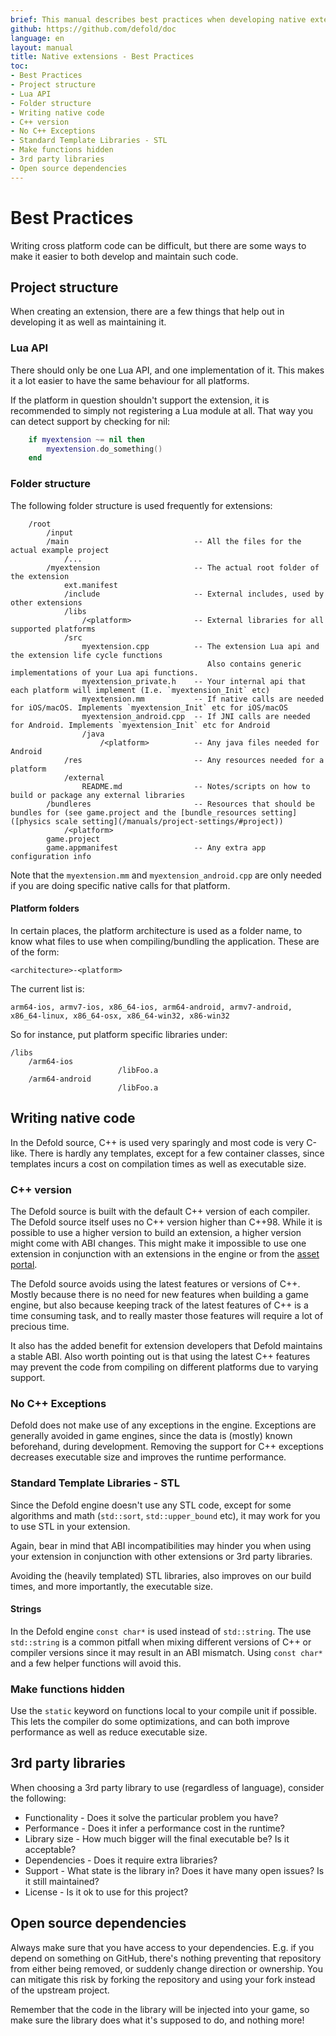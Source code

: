 ```yaml
---
brief: This manual describes best practices when developing native extensions.
github: https://github.com/defold/doc
language: en
layout: manual
title: Native extensions - Best Practices
toc:
- Best Practices
- Project structure
- Lua API
- Folder structure
- Writing native code
- C++ version
- No C++ Exceptions
- Standard Template Libraries - STL
- Make functions hidden
- 3rd party libraries
- Open source dependencies
---
```


# Best Practices

Writing cross platform code can be difficult, but there are some ways to make it easier to both develop and maintain such code.


## Project structure

When creating an extension, there are a few things that help out in developing it as well as maintaining it.

### Lua API

There should only be one Lua API, and one implementation of it. This makes it a lot easier to have the same behaviour for all platforms.

If the platform in question shouldn't support the extension, it is recommended to simply not registering a Lua module at all. That way you can detect support by checking for nil:

```lua
    if myextension ~= nil then
        myextension.do_something()
    end
```

### Folder structure

The following folder structure is used frequently for extensions:

```
    /root
        /input
        /main                            -- All the files for the actual example project
            /...
        /myextension                     -- The actual root folder of the extension
            ext.manifest
            /include                     -- External includes, used by other extensions
            /libs
                /<platform>              -- External libraries for all supported platforms
            /src
                myextension.cpp          -- The extension Lua api and the extension life cycle functions
                                            Also contains generic implementations of your Lua api functions.
                myextension_private.h    -- Your internal api that each platform will implement (I.e. `myextension_Init` etc)
                myextension.mm           -- If native calls are needed for iOS/macOS. Implements `myextension_Init` etc for iOS/macOS
                myextension_android.cpp  -- If JNI calls are needed for Android. Implements `myextension_Init` etc for Android
                /java
                    /<platform>          -- Any java files needed for Android
            /res                         -- Any resources needed for a platform
            /external
                README.md                -- Notes/scripts on how to build or package any external libraries
        /bundleres                       -- Resources that should be bundles for (see game.project and the [bundle_resources setting]([physics scale setting](/manuals/project-settings/#project))
            /<platform>
        game.project
        game.appmanifest                 -- Any extra app configuration info
```

Note that the `myextension.mm` and `myextension_android.cpp` are only needed if you are doing specific native calls for that platform.

#### Platform folders

In certain places, the platform architecture is used as a folder name, to know what files to use when compiling/bundling the application. These are of the form:

    <architecture>-<platform>

The current list is:

    arm64-ios, armv7-ios, x86_64-ios, arm64-android, armv7-android, x86_64-linux, x86_64-osx, x86_64-win32, x86-win32

So for instance, put platform specific libraries under:

    /libs
        /arm64-ios
                            /libFoo.a
        /arm64-android
                            /libFoo.a


## Writing native code

In the Defold source, C++ is used very sparingly and most code is very C-like. There is hardly any templates, except for a few container classes, since templates incurs a cost on compilation times as well as executable size.

### C++ version

The Defold source is built with the default C++ version of each compiler. The Defold source itself uses no C++ version higher than C++98. While it is possible to use a higher version to build an extension, a higher version might come with ABI changes. This might make it impossible to use one extension in conjunction with an extensions in the engine or from the [asset portal](/assets).

The Defold source avoids using the latest features or versions of C++. Mostly because there is no need for new features when building a game engine, but also because keeping track of the latest features of C++ is a time consuming task, and to really master those features will require a lot of precious time.

It also has the added benefit for extension developers that Defold maintains a stable ABI. Also worth pointing out is that using the latest C++ features may prevent the code from compiling on different platforms due to varying support.

### No C++ Exceptions

Defold does not make use of any exceptions in the engine. Exceptions are generally avoided in game engines, since the data is (mostly) known beforehand, during development. Removing the support for C++ exceptions decreases executable size and improves the runtime performance.

### Standard Template Libraries - STL

Since the Defold engine doesn't use any STL code, except for some algorithms and math (`std::sort`, `std::upper_bound` etc), it may work for you to use STL in your extension.

Again, bear in mind that ABI incompatibilities may hinder you when using your extension in conjunction with other extensions or 3rd party libraries.

Avoiding the (heavily templated) STL libraries, also improves on our build times, and more importantly, the executable size.

#### Strings

In the Defold engine `const char*` is used instead of `std::string`. The use `std::string` is a common pitfall when mixing different versions of C++ or compiler versions since it may result in an ABI mismatch. Using `const char*` and a few helper functions will avoid this.

### Make functions hidden

Use the `static` keyword on functions local to your compile unit if possible. This lets the compiler do some optimizations, and can both improve performance as well as reduce executable size.

## 3rd party libraries

When choosing a 3rd party library to use (regardless of language), consider the following:

* Functionality - Does it solve the particular problem you have?
* Performance - Does it infer a performance cost in the runtime?
* Library size - How much bigger will the final executable be? Is it acceptable?
* Dependencies - Does it require extra libraries?
* Support - What state is the library in? Does it have many open issues? Is it still maintained?
* License - Is it ok to use for this project?


## Open source dependencies

Always make sure that you have access to your dependencies. E.g. if you depend on something on GitHub, there's nothing preventing that repository from either being removed, or suddenly change direction or ownership. You can mitigate this risk by forking the repository and using your fork instead of the upstream project.

Remember that the code in the library will be injected into your game, so make sure the library does what it's supposed to do, and nothing more!